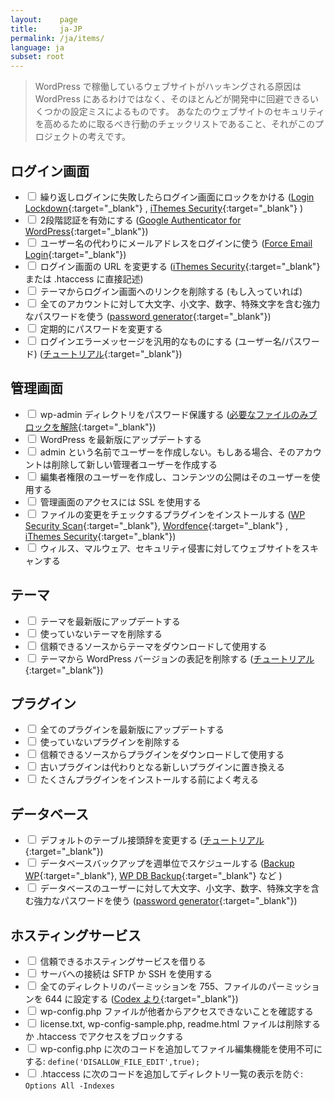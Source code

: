```yaml
---
layout:    page
title:     ja-JP
permalink: /ja/items/
language: ja
subset: root
---
```


> WordPress で稼働しているウェブサイトがハッキングされる原因は WordPress にあるわけではなく、そのほとんどが開発中に回避できるいくつかの設定ミスによるものです。
> あなたのウェブサイトのセキュリティを高めるために取るべき行動のチェックリストであること、それがこのプロジェクトの考えです。

## ログイン画面<span class="items-counter"></span>

* <label><input type="checkbox" /> 繰り返しログインに失敗したらログイン画面にロックをかける ([Login Lockdown](https://wordpress.org/plugins/login-lockdown/){:target="_blank"} , [iThemes Security](https://wordpress.org/plugins/better-wp-security/){:target="_blank"} )</label>
* <label><input type="checkbox" /> 2段階認証を有効にする ([Google Authenticator for WordPress](https://wordpress.org/plugins/wp-google-authenticator/){:target="_blank"})</label>
* <label><input type="checkbox" /> ユーザー名の代わりにメールアドレスをログインに使う ([Force Email Login](https://wordpress.org/plugins/force-email-login/){:target="_blank"})</label>
* <label><input type="checkbox" /> ログイン画面の URL を変更する ([iThemes Security](https://wordpress.org/plugins/better-wp-security/){:target="_blank"} または .htaccess に直接記述)</label>
* <label><input type="checkbox" /> テーマからログイン画面へのリンクを削除する (もし入っていれば)</label>
* <label><input type="checkbox" /> 全てのアカウントに対して大文字、小文字、数字、特殊文字を含む強力なパスワードを使う ([password generator](http://passwordsgenerator.net/){:target="_blank"})</label>
* <label><input type="checkbox" /> 定期的にパスワードを変更する</label>
* <label><input type="checkbox" /> ログインエラーメッセージを汎用的なものにする (ユーザー名/パスワード) ([チュートリアル](https://gist.github.com/zergiocosta/72f87176b236ed0c6e13){:target="_blank"})</label>

## 管理画面<span class="items-counter"></span>

* <label><input type="checkbox" /> wp-admin ディレクトリをパスワード保護する ([必要なファイルのみブロックを解除](https://gist.github.com/rafaelfunchal/f9a41ea72d80600d753a){:target="_blank"})</label>
* <label><input type="checkbox" /> WordPress を最新版にアップデートする</label>
* <label><input type="checkbox" /> admin という名前でユーザーを作成しない。もしある場合、そのアカウントは削除して新しい管理者ユーザーを作成する</label>
* <label><input type="checkbox" /> 編集者権限のユーザーを作成し、コンテンツの公開はそのユーザーを使用する</label>
* <label><input type="checkbox" /> 管理画面のアクセスには SSL を使用する</label>
* <label><input type="checkbox" /> ファイルの変更をチェックするプラグインをインストールする ([WP Security Scan](https://wordpress.org/plugins/wp-security-scan/){:target="_blank"}, [Wordfence](https://wordpress.org/plugins/wordfence/){:target="_blank"} , [iThemes Security](https://wordpress.org/plugins/better-wp-security/){:target="_blank"})</label>
* <label><input type="checkbox" /> ウィルス、マルウェア、セキュリティ侵害に対してウェブサイトをスキャンする</label>

## テーマ<span class="items-counter"></span>

* <label><input type="checkbox" /> テーマを最新版にアップデートする</label>
* <label><input type="checkbox" /> 使っていないテーマを削除する</label>
* <label><input type="checkbox" /> 信頼できるソースからテーマをダウンロードして使用する</label>
* <label><input type="checkbox" /> テーマから WordPress バージョンの表記を削除する ([チュートリアル](http://www.wpbeginner.com/wp-tutorials/the-right-way-to-remove-wordpress-version-number/){:target="_blank"})</label>

## プラグイン<span class="items-counter"></span>

* <label><input type="checkbox" /> 全てのプラグインを最新版にアップデートする</label>
* <label><input type="checkbox" /> 使っていないプラグインを削除する</label>
* <label><input type="checkbox" /> 信頼できるソースからプラグインをダウンロードして使用する</label>
* <label><input type="checkbox" /> 古いプラグインは代わりとなる新しいプラグインに置き換える</label>
* <label><input type="checkbox" /> たくさんプラグインをインストールする前によく考える</label>

## データベース<span class="items-counter"></span>

* <label><input type="checkbox" /> デフォルトのテーブル接頭辞を変更する ([チュートリアル](http://www.maketecheasier.com/the-safe-way-to-change-your-wordpress-database-table-prefix){:target="_blank"})</label>
* <label><input type="checkbox" /> データベースバックアップを週単位でスケジュールする ([Backup WP](https://wordpress.org/plugins/backup-wp/){:target="_blank"}, [WP DB Backup](https://wordpress.org/plugins/wp-db-backup/){:target="_blank"} など )</label>
* <label><input type="checkbox" /> データベースのユーザーに対して大文字、小文字、数字、特殊文字を含む強力なパスワードを使う ([password generator](http://passwordsgenerator.net/){:target="_blank"})</label>

## ホスティングサービス<span class="items-counter"></span>

* <label><input type="checkbox" /> 信頼できるホスティングサービスを借りる</label>
* <label><input type="checkbox" /> サーバへの接続は SFTP か SSH を使用する</label>
* <label><input type="checkbox" /> 全てのディレクトリのパーミッションを 755、ファイルのパーミッションを 644 に設定する ([Codex より](http://codex.wordpress.org/Hardening_WordPress#File_Permissions){:target="_blank"})</label>
* <label><input type="checkbox" /> wp-config.php ファイルが他者からアクセスできないことを確認する</label>
* <label><input type="checkbox" /> license.txt, wp-config-sample.php, readme.html ファイルは削除するか .htaccess でアクセスをブロックする</label>
* <label><input type="checkbox" /> wp-config.php に次のコードを追加してファイル編集機能を使用不可にする: `define('DISALLOW_FILE_EDIT',true);`</label>
* <label><input type="checkbox" /> .htaccess に次のコードを追加してディレクトリ一覧の表示を防ぐ: `Options All -Indexes`</label>
